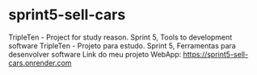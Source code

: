 # sprint5-sell-cars
TripleTen - Project for study reason. Sprint 5, Tools to development software
TripleTen - Projeto para estudo. Sprint 5, Ferramentas para desenvolver software
Link do meu projeto WebApp: https://sprint5-sell-cars.onrender.com